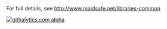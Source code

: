 For full details, see http://www.maidsafe.net/libraries-common

[![githalytics.com alpha](https://cruel-carlota.pagodabox.com/5e75388569470b603bb1365bfeb06599 "githalytics.com")](http://githalytics.com/maidsafe/MaidSafe-Common)
